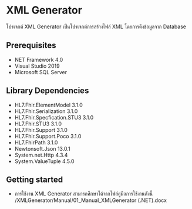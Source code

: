# XML Generator
  
โปรเจกต์ XML Generator เป็นโปรเจกต์การสร้างไฟล์ XML โดยการดึงข้อมูลจาก Database

## Prerequisites
- NET Framework 4.0
- Visual Studio 2019 
- Microsoft SQL Server 

## Library Dependencies
- HL7.Fhir.ElementModel 3.1.0
- HL7.Fhir.Serialization 3.1.0
- HL7.Fhir.Specfication.STU3 3.1.0
- HL7.Fhir.STU3 3.1.0
- HL7.Fhir.Support 3.1.0
- HL7.Fhir.Support.Poco 3.1.0
- HL7.FhirPath 3.1.0
- Newtonsoft.Json 13.0.1
- System.net.Http 4.3.4
- System.ValueTuple 4.5.0

## Getting started
- การใช้งาน XML Generator สามารถศึกษาได้จากไฟล์คู่มีอการใช้งานดังนี้ /XMLGenerator/Manual/01_Manual_XMLGenerator (.NET).docx 
    
    

    
 
